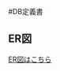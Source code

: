 #DB定義書
## ER図
[ER図はこちら]( https://github.com/Aso2001158/2021sys-design/blob/main/%E3%82%B5%E3%83%B3%E3%83%97%E3%83%AB%E3%82%B5%E3%82%A4%E3%83%88%E8%A8%AD%E8%A8%88.md"ER図はこちら”)

